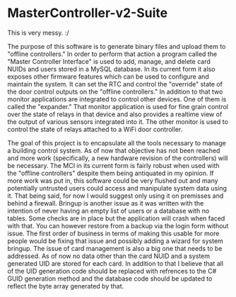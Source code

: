 # MasterController-v2-Suite
This is very messy. :/

The purpose of this software is to generate binary files and upload them to "offline controllers."
In order to perform that action a program called the "Master Controller Interface" is used to add, manage, and delete card NUIDs and users
stored in a MySQL database. In its current form it also exposes other firmware features which can be used to configure
and maintain the system. It can set the RTC and control the "override" state of the door control outputs on the "offline controllers."
In addition to that two monitor applications are integrated to control other devices. One of them is called the "expander."
That monitor application is used for fine grain control over the state of relays in that device and also provides a realtime view of the
output of various sensors integrated into it. The other monitor is used to control the state of relays attached to a WiFi door
controller.

The goal of this project is to encapsulate all the tools necessary to manage a building control system. As of now that
objective has not been reached and more work (specifically, a new hardware revision of the controllers) will be necessary.
The MCI in its current form is fairly robust when used with the "offline controllers" despite them being antiquated in my opinion.
If more work was put in, this software could be very flushed out and many potentially untrusted users could access and manipulate
system data using it. That being said, for now I would suggest only using it on premisses and behind a firewall. Bringup is another
issue as it was written with the intention of never having an empty list of users or a database with no tables. Some checks are
in place but the application will crash when faced with that. You can however restore from a backup via the login form without issue.
The first order of business in terms of making this usable for more people would be fixing that issue and possibly adding a wizard
for system bringup. The issue of card management is also a big one that needs to be addressed. As of now no data other than the card
NUID and a system generated UID are stored for each card. In addition to that I believe that all of the UID generation code should be
replaced with refrences to the C# GUID generation method and the database code should be updated to reflect the byte array generated by that.
